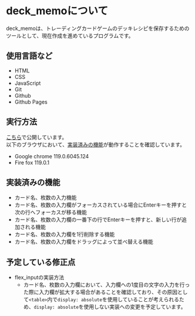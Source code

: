 
# deck_memoについて
deck_memoは、トレーディングカードゲームのデッキレシピを保存するためのツールとして、現在作成を進めているプログラムです。

## 使用言語など
- HTML
- CSS
- JavaScript
- Git
- Github
- Github Pages

## 実行方法
[こちら]( https://hand1614.github.io/deck_memo/ )で公開しています。  
以下のブラウザにおいて、[実装済みの機能]( #実装済みの機能 )が動作することを確認しています。

- Google chrome 119.0.6045.124
- Fire fox 119.0.1

## 実装済みの機能

- カード名、枚数の入力機能
- カード名、枚数の入力欄がフォーカスされている場合にEnterキーを押すと次の行へフォーカスが移る機能
- カード名、枚数の入力欄の一番下の行でEnterキーを押すと、新しい行が追加される機能
- カード名、枚数の入力欄を1行削除する機能
- カード名、枚数の入力欄をドラッグによって並べ替える機能

## 予定している修正点
- flex_inputの実装方法
	- カード名、枚数の入力欄において、入力欄への1度目の文字の入力を行った際に入力欄が拡大する場合があることを確認しており、その原因として`<table>`内で`display: absolute`を使用していることが考えられるため、`display: absolute`を使用しない実装への変更を予定しています。



